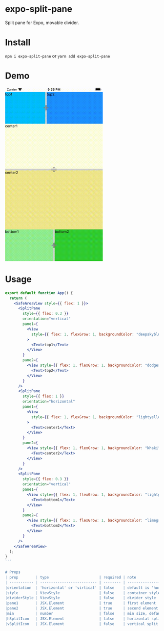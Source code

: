 # expo-split-pane

Split pane for Expo, movable divider.

# Install

`npm i expo-split-pane`
or
`yarn add expo-split-pane`

# Demo

![open](https://github.com/nikochan2k/expo-split-pane/blob/6f55d25a407c5bb53735087e790db0d0c1253afd/assets/demo.gif)

# Usage

````jsx harmony
export default function App() {
  return (
    <SafeAreaView style={{ flex: 1 }}>
      <SplitPane
        style={{ flex: 0.3 }}
        orientation="vertical"
        pane1={
          <View
            style={{ flex: 1, flexGrow: 1, backgroundColor: "deepskyblue" }}
          >
            <Text>top1</Text>
          </View>
        }
        pane2={
          <View style={{ flex: 1, flexGrow: 1, backgroundColor: "dodgerblue" }}>
            <Text>top2</Text>
          </View>
        }
      />
      <SplitPane
        style={{ flex: 1 }}
        orientation="horizontal"
        pane1={
          <View
            style={{ flex: 1, flexGrow: 1, backgroundColor: "lightyellow" }}
          >
            <Text>center1</Text>
          </View>
        }
        pane2={
          <View style={{ flex: 1, flexGrow: 1, backgroundColor: "khaki" }}>
            <Text>center2</Text>
          </View>
        }
      />
      <SplitPane
        style={{ flex: 0.3 }}
        orientation="vertical"
        pane1={
          <View style={{ flex: 1, flexGrow: 1, backgroundColor: "lightgreen" }}>
            <Text>bottom1</Text>
          </View>
        }
        pane2={
          <View style={{ flex: 1, flexGrow: 1, backgroundColor: "limegreen" }}>
            <Text>bottom2</Text>
          </View>
        }
      />
    </SafeAreaView>
  );
}
```

# Props
| prop        | type                       | required | note                    |
| ----------- | -------------------------- | -------- | ----------------------- |
|orientation  | 'horizontal' or 'virtical' | false    | default is 'horizontal' |
|style        | ViewStyle                  | false    | container style         |
|dividerStyle | ViewStyle                  | false    | divider style           |
|pane1        | JSX.Element                | true     | first element           |
|pane2        | JSX.Element                | true     | second element          |
|min          | number                     | false    | min size, default is 30 |
|hSplitIcon   | JSX.Element                | false    | horizontal split icon   |
|vSplitIcon   | JSX.Element                | false    | vertical split icon     |
````
